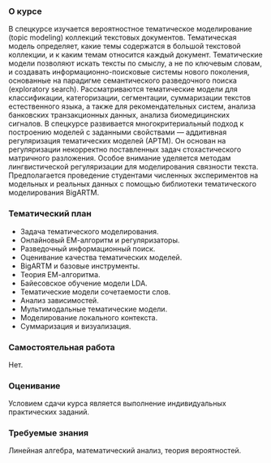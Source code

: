 ### О курсе
В спецкурсе изучается вероятностное тематическое моделирование (topic modeling) коллекций текстовых документов. Тематическая модель определяет, какие темы содержатся в большой текстовой коллекции, и к каким темам относится каждый документ. Тематические модели позволяют искать тексты по смыслу, а не по ключевым словам, и создавать информационно-поисковые системы нового поколения, основанные на парадигме семантического разведочного поиска (exploratory search). Рассматриваются тематические модели для классификации, категоризации, сегментации, суммаризации текстов естественного языка, а также для рекомендательных систем, анализа банковских транзакционных данных, анализа биомедицинских сигналов. В спецкурсе развивается многокритериальный подход к построению моделей с заданными свойствами — аддитивная регуляризация тематических моделей (АРТМ). Он основан на регуляризации некорректно поставленных задач стохастического матричного разложения. Особое внимание уделяется методам лингвистической регуляризации для моделирования связности текста. Предполагается проведение студентами численных экспериментов на модельных и реальных данных с помощью библиотеки тематического моделирования BigARTM.

### Тематический план
* Задача тематического моделирования.
* Онлайновый ЕМ-алгоритм и регуляризаторы.
* Разведочный информационный поиск.
* Оценивание качества тематических моделей.
* BigARTM и базовые инструменты.
* Теория ЕМ-алгоритма.
* Байесовское обучение модели LDA.
* Тематические модели сочетаемости слов.
* Анализ зависимостей.
* Мультимодальные тематические модели.
* Моделирование локального контекста.
* Суммаризация и визуализация.

### Самостоятельная работа
Нет.

### Оценивание
Условием сдачи курса является выполнение индивидуальных практических заданий.

### Требуемые знания
Линейная алгебра, математический анализ, теория вероятностей.
